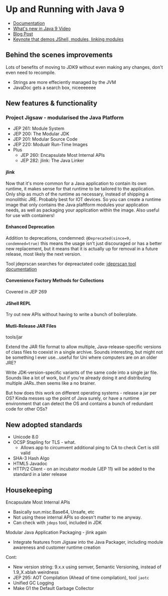 # Up and Running with Java 9

* [Documentation](https://docs.oracle.com/javase/9/)
* [What's new in Java 9 Video](https://youtu.be/9PFcTwRlASY?t=1497)
* [Blog Post](https://blogs.oracle.com/java/features-in-java-8-and-9)
* [Keynote that demos JShell, modules, linking modules](https://www.youtube.com/watch?v=e9eSPtpiGkA)

## Behind the scenes improvements

Lots of benefits of moving to JDK9 without even making any changes, don't even need to recompile.

* Strings are more effeciently managed by the JVM
* JavaDoc gets a search box, niceeeeeee

## New features & functionality

### Project Jigsaw - modularised the Java Platform

* JEP 261: Module System
* JEP 200: The Modular JDK
* JEP 201: Modular Source Code
* JEP 220: Modualr Run-Time Images
* Plus
  * JEP 260: Encapsulate Most Internal APIs
  * JEP 282: jlink: The Java Linker

#### jlink

Now that it's more common for a Java application to contain its own runtime, it makes sense for that runtime to be tailored to the application.
Only ship as much of the runtime as necessary, instead of shipping a monolithic JRE. Probably best for IOT devices. So you can create a runtime image that only contains the Java plaftform modules your application needs, as well as packaging your application within the image. Also useful for use with containers!

#### Enhanced Deprecation

Addition to deprecations, condemned: `@Deprecated(since=9, condemned=true)` this means the usage isn't just discouraged or has a better new replacement, but it means that it is actually up for removal in a future release, most likely the next version.

Tool jdeprscan searches for depreactated code: [jdeprscan tool documentation](https://docs.oracle.com/javase/9/tools/jdeprscan.htm)

#### Convenience Factory Methods for Collections

Covered in JEP 269

#### JShell REPL

Try out new APIs without having to write a bunch of boilerplate.

#### Mutli-Release JAR Files

tools/jar

Extend the JAR file format to allow multiple, Java-release-specific versions of class files to coexist in a single archive. Sounds interesting, but might not be something I ever use...useful for Uni where computers are on an older JRE?

Write JDK-version-specific variants of the same code into a single jar file. Sounds like a lot of work, but if you're already doing it and distributing multiple JARs..then seems like a no brainer.

But how does this work on different operating systems - release a jar per OS? Kinda messes up the point of Java surely, or have a runtime environment that can detect the OS and contains a bunch of redundant code for other OSs?

## New adopted standards

* Unicode 8.0
* OCSP Stapling for TLS - what.
  * Allows app to circumvent additional ping to CA to check Cert is still valid
* SHA-3 Hash Algo
* HTML5 Javadoc
* HTTP/2 Client - on an incubator module (JEP 11) will be added to the standard in a later release

## Housekeeping

Encapsulate Most Internal APIs

* Basically sun.misc.Base64, Unsafe, etc
* Not using these internal APIs so doesn't matter to me anyway.
* Can check with `jdeps` tool, included in JDK

Modular Java Application Packaging - jlink again

* Integrate features from Jigsaw into the Java Packager, including module awareness and customer runtime creation

Cont:

* New version string: 9.x.x using semver, Semantic Versioning, instead of 1.9_X.xblah weirdness
* JEP 295: AOT Compilation (Ahead of time compilation), tool `jaotc`
* Unified GC Logging
* Make G1 the Default Garbage Collector